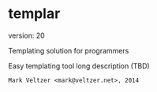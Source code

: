 templar
=======

version: 20

Templating solution for programmers

Easy templating tool long description (TBD)

	Mark Veltzer <mark@veltzer.net>, 2014
